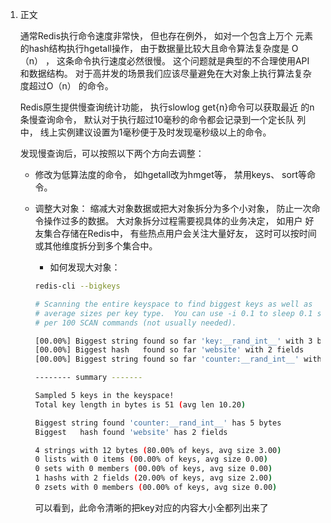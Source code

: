 1. 正文

    通常Redis执行命令速度非常快， 但也存在例外， 如对一个包含上万个
    元素的hash结构执行hgetall操作， 由于数据量比较大且命令算法复杂度是
    O（n） ， 这条命令执行速度必然很慢。 这个问题就是典型的不合理使用API
    和数据结构。 对于高并发的场景我们应该尽量避免在大对象上执行算法复杂
    度超过O（n） 的命令。

    Redis原生提供慢查询统计功能， 执行slowlog get{n}命令可以获取最近
    的n条慢查询命令， 默认对于执行超过10毫秒的命令都会记录到一个定长队
    列中， 线上实例建议设置为1毫秒便于及时发现毫秒级以上的命令。

    发现慢查询后，可以按照以下两个方向去调整：

    - 修改为低算法度的命令， 如hgetall改为hmget等， 禁用keys、 sort等命
    令。
    - 调整大对象： 缩减大对象数据或把大对象拆分为多个小对象， 防止一次命令操作过多的数据。 大对象拆分过程需要视具体的业务决定， 如用户
    好友集合存储在Redis中， 有些热点用户会关注大量好友， 这时可以按时间
    或其他维度拆分到多个集合中。

        - 如何发现大对象：
        ```bash
        redis-cli --bigkeys

        # Scanning the entire keyspace to find biggest keys as well as
        # average sizes per key type.  You can use -i 0.1 to sleep 0.1 sec
        # per 100 SCAN commands (not usually needed).

        [00.00%] Biggest string found so far 'key:__rand_int__' with 3 bytes
        [00.00%] Biggest hash   found so far 'website' with 2 fields
        [00.00%] Biggest string found so far 'counter:__rand_int__' with 5 bytes

        -------- summary -------

        Sampled 5 keys in the keyspace!
        Total key length in bytes is 51 (avg len 10.20)

        Biggest string found 'counter:__rand_int__' has 5 bytes
        Biggest   hash found 'website' has 2 fields

        4 strings with 12 bytes (80.00% of keys, avg size 3.00)
        0 lists with 0 items (00.00% of keys, avg size 0.00)
        0 sets with 0 members (00.00% of keys, avg size 0.00)
        1 hashs with 2 fields (20.00% of keys, avg size 2.00)
        0 zsets with 0 members (00.00% of keys, avg size 0.00)
        ```

        可以看到，此命令清晰的把key对应的内容大小全都列出来了

